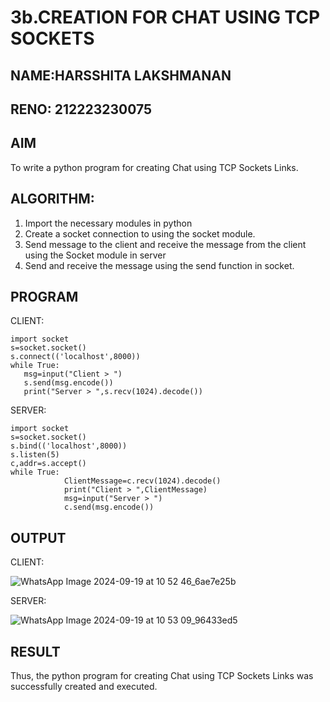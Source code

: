 # 3b.CREATION FOR CHAT USING TCP SOCKETS
## NAME:HARSSHITA LAKSHMANAN
## RENO: 212223230075
## AIM
To write a python program for creating Chat using TCP Sockets Links.
## ALGORITHM:
1. Import the necessary modules in python
2. Create a socket connection to using the socket module.
3. Send message to the client and receive the message from the client using the Socket module in
 server
4. Send and receive the message using the send function in socket.
## PROGRAM
CLIENT:
```
import socket 
s=socket.socket() 
s.connect(('localhost',8000)) 
while True: 
   msg=input("Client > ") 
   s.send(msg.encode()) 
   print("Server > ",s.recv(1024).decode())
```
SERVER:
```
import socket 
s=socket.socket() 
s.bind(('localhost',8000)) 
s.listen(5) 
c,addr=s.accept() 
while True: 
            ClientMessage=c.recv(1024).decode() 
            print("Client > ",ClientMessage) 
            msg=input("Server > ") 
            c.send(msg.encode())
```
## OUTPUT
CLIENT:

![WhatsApp Image 2024-09-19 at 10 52 46_6ae7e25b](https://github.com/user-attachments/assets/bb93fddf-83f1-4709-a879-4f2838799751)

SERVER:

![WhatsApp Image 2024-09-19 at 10 53 09_96433ed5](https://github.com/user-attachments/assets/2b1af081-481e-4113-bf94-e85fe63811a2)
## RESULT
Thus, the python program for creating Chat using TCP Sockets Links was successfully 
created and executed.
